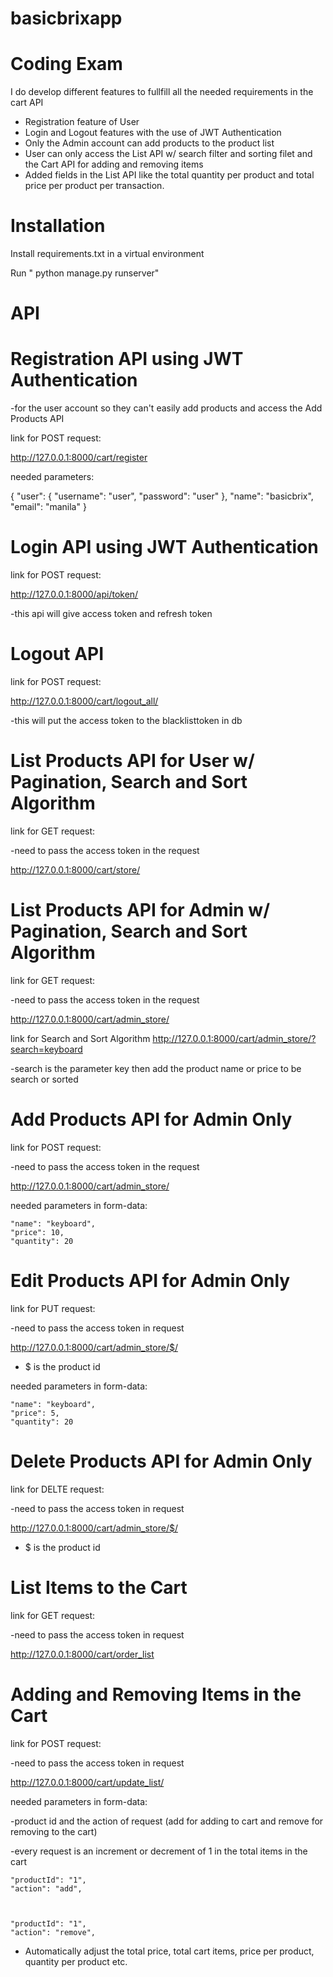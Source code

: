 # basicbrixapp
Coding Exam
============

I do develop different features to fullfill all the needed requirements in the cart API
- Registration feature of User
- Login and Logout features with the use of JWT Authentication
- Only the Admin account can add products to the product list
- User can only access the List API w/ search filter and sorting filet and the Cart API for adding and removing items
- Added fields in the List API like the total quantity per product and total price per product per transaction.

Installation
============

Install requirements.txt in a virtual environment

Run " python manage.py runserver"


API
======

Registration API using JWT Authentication 
=========================================
-for the user account so they can't easily add products and access the Add Products API

link for POST request:

http://127.0.0.1:8000/cart/register

needed parameters:

{
    "user": {
        "username": "user",
        "password": "user"
    },
    "name": "basicbrix",
    "email": "manila"
}

Login API using JWT Authentication
==================================
link for POST request:

http://127.0.0.1:8000/api/token/

-this api will give access token and refresh token

Logout API
=============
link for POST request:

http://127.0.0.1:8000/cart/logout_all/

-this will put the access token to the blacklisttoken in db


List Products API for User w/ Pagination, Search and Sort Algorithm
=====================================================================

link for GET request:

-need to pass the access token in the request

http://127.0.0.1:8000/cart/store/



List Products API for Admin w/ Pagination, Search and Sort Algorithm
=====================================================================

link for GET request:

-need to pass the access token in the request

http://127.0.0.1:8000/cart/admin_store/

link for Search and Sort Algorithm
http://127.0.0.1:8000/cart/admin_store/?search=keyboard

-search is the parameter key then add the product name or price to be search or sorted


Add Products API for Admin Only
================================
link for POST request:

-need to pass the access token in the request

http://127.0.0.1:8000/cart/admin_store/

needed parameters in form-data:

    "name": "keyboard",
    "price": 10,
    "quantity": 20
    
    
Edit Products API for Admin Only
==================================
link for PUT request:

-need to pass the access token in request

http://127.0.0.1:8000/cart/admin_store/$/
- $ is the product id

needed parameters in form-data:

    "name": "keyboard",
    "price": 5,
    "quantity": 20
    
Delete Products API for Admin Only
===================================
link for DELTE request:

-need to pass the access token in request

http://127.0.0.1:8000/cart/admin_store/$/
- $ is the product id


List Items to the Cart
======================
link for GET request:

-need to pass the access token in request

http://127.0.0.1:8000/cart/order_list



Adding and Removing Items in the Cart
=========================
link for POST request:

-need to pass the access token in request

http://127.0.0.1:8000/cart/update_list/

needed parameters in form-data:

-product id and the action of request (add for adding to cart and remove for removing to the cart)

-every request is an increment or decrement of 1 in the total items in the cart

    "productId": "1",
    "action": "add",
    
    

    "productId": "1",
    "action": "remove",
    
    
- Automatically adjust the total price, total cart items, price per product, quantity per product etc.
  




